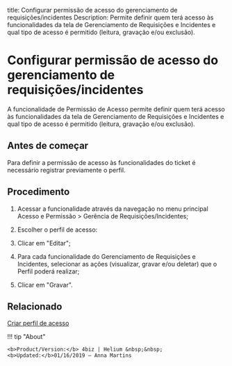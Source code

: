 title: Configurar permissão de acesso do gerenciamento de requisições/incidentes
Description: Permite definir quem terá acesso às funcionalidades da tela de Gerenciamento de Requisições e Incidentes e qual tipo de acesso é permitido (leitura, gravação e/ou exclusão).
# Configurar permissão de acesso do gerenciamento de requisições/incidentes

A funcionalidade de Permissão de Acesso permite definir quem terá acesso às
funcionalidades da tela de Gerenciamento de Requisições e Incidentes e qual tipo
de acesso é permitido (leitura, gravação e/ou exclusão).

Antes de começar
--------------------

Para definir a permissão de acesso às funcionalidades do ticket é necessário
registrar previamente o perfil.

Procedimento
----------------

1.  Acessar a funcionalidade através da navegação no menu principal Acesso e
    Permissão \> Gerência de Requisições/Incidentes;

2.  Escolher o perfil de acesso:

3.  Clicar em "Editar";

4.  Para cada funcionalidade do Gerenciamento de Requisições e Incidentes,
    selecionar as ações (visualizar, gravar e/ou deletar) que o Perfil poderá
    realizar;

5.  Clicar em "Gravar".



Relacionado
-------

[Criar perfil de acesso](/pt-br/4biz-helium/initial-settings/access-settings/profile/create-profile-access.html)


!!! tip "About"

    <b>Product/Version:</b> 4biz | Helium &nbsp;&nbsp;
    <b>Updated:</b>01/16/2019 – Anna Martins
